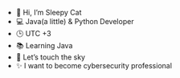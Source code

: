 - 👋 Hi, I’m Sleepy Cat
- 💻 Java(a little) & Python Developer
- 🕒 UTC +3
- 📚 Learning Java
- 🌟 Let’s touch the sky
- ✨ I want to become cybersecurity professional

<!---
kotokott/kotokott is a ✨ special ✨ repository because its `README.md` (this file) appears on your GitHub profile.
You can click the Preview link to take a look at your changes.
--->
